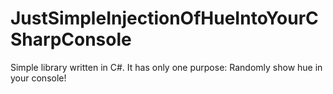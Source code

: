 JustSimpleInjectionOfHueIntoYourCSharpConsole
=============================================

Simple library written in C#. It has only one purpose: Randomly show hue in your console!
